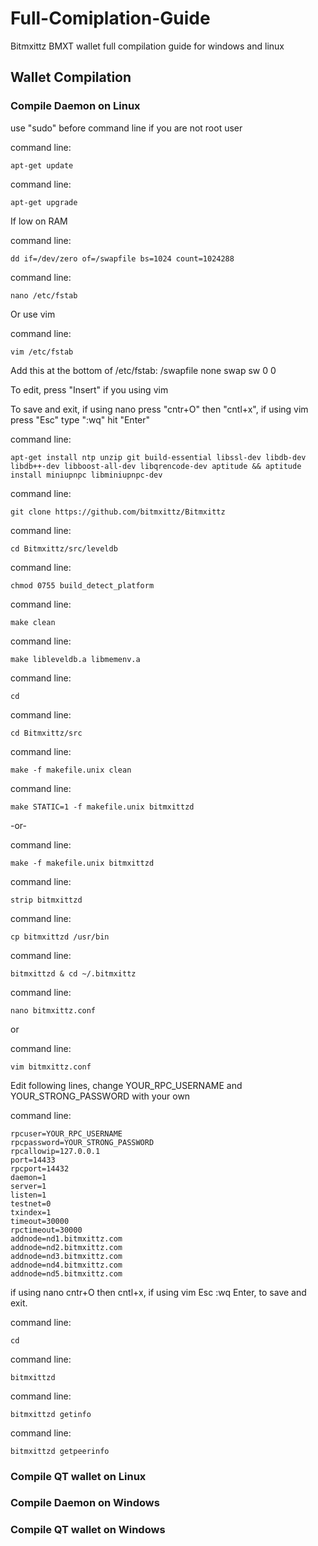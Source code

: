 # Full-Comiplation-Guide

Bitmxittz BMXT wallet full compilation guide for windows and linux

Wallet Compilation
------------------

### Compile Daemon on Linux

use "sudo" before command line if you are not root user

command line:

    apt-get update

command line:

    apt-get upgrade

If low on RAM

command line:

    dd if=/dev/zero of=/swapfile bs=1024 count=1024288

command line:

    nano /etc/fstab
    
Or use vim

command line:

    vim /etc/fstab

Add this at the bottom of /etc/fstab: /swapfile none swap sw 0 0

To edit, press "Insert" if you using vim

To save and exit, if using nano press "cntr+O" then "cntl+x", if using vim press "Esc" type ":wq" hit "Enter"

command line:

    apt-get install ntp unzip git build-essential libssl-dev libdb-dev libdb++-dev libboost-all-dev libqrencode-dev aptitude && aptitude install miniupnpc libminiupnpc-dev

command line:

    git clone https://github.com/bitmxittz/Bitmxittz

command line:

    cd Bitmxittz/src/leveldb

command line:

    chmod 0755 build_detect_platform

command line:

    make clean

command line:

    make libleveldb.a libmemenv.a

command line:

    cd

command line:

    cd Bitmxittz/src

command line:

    make -f makefile.unix clean

command line:

    make STATIC=1 -f makefile.unix bitmxittzd  

-or-  


command line:

    make -f makefile.unix bitmxittzd

command line:

    strip bitmxittzd

command line:

    cp bitmxittzd /usr/bin

command line:

    bitmxittzd & cd ~/.bitmxittz

command line:

    nano bitmxittz.conf 

or 

command line:

    vim bitmxittz.conf

Edit following lines, change YOUR_RPC_USERNAME and YOUR_STRONG_PASSWORD with your own

command line:

    rpcuser=YOUR_RPC_USERNAME
    rpcpassword=YOUR_STRONG_PASSWORD
    rpcallowip=127.0.0.1
    port=14433
    rpcport=14432
    daemon=1
    server=1
    listen=1
    testnet=0
    txindex=1
    timeout=30000
    rpctimeout=30000
    addnode=nd1.bitmxittz.com
    addnode=nd2.bitmxittz.com
    addnode=nd3.bitmxittz.com
    addnode=nd4.bitmxittz.com
    addnode=nd5.bitmxittz.com

if using nano cntr+O then cntl+x, if using vim Esc :wq Enter, to save and exit.

command line:

    cd

command line:

    bitmxittzd

command line:

    bitmxittzd getinfo

command line:

    bitmxittzd getpeerinfo


### Compile QT wallet on Linux


### Compile Daemon on Windows


### Compile QT wallet on Windows

